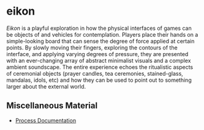 # eikon

_Eikon_ is a playful exploration in how the physical interfaces of games can be objects of and vehicles for contemplation. Players place their hands on a simple-looking board that can sense the degree of force applied at certain points. By slowly moving their fingers, exploring the contours of the interface, and applying varying degrees of pressure, they are presented with an ever-changing array of abstract minimalist visuals and a complex ambient soundscape. The entire experience echoes the ritualistic aspects of ceremonial objects (prayer candles, tea ceremonies, stained-glass, mandalas, idols, etc) and how they can be used to point out to something larger about the external world. 

## Miscellaneous Material
* [Process Documentation](Process/Journal.md)